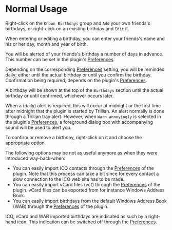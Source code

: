 # Normal Usage #

Right-click on the `Known Birthdays` group and `Add` your own friends's birthdays, or right-click on an existing birthday and `Edit` it.

When entering or editing a birthday, you can enter your friends's name and his or her day, month and year of birth.

You will be alerted of your friends's birthday a number of days in advance. This number can be set in the plugin's [Preferences](Preferences.md).

Depending on the corresponding [Preferences](Preferences.md) setting, you will be reminded daily; either until the actual birthday or until you confirm the birthday. Confirmation being required, depends on the plugin's [Preferences](Preferences.md).

A birthday will be shown at the top of the `Birthdays` section until the actual birthday or until confirmed, whichever occurs later.

When a (daily) alert is required, this will occur at midnight or the first time after midnight that the plugin is started by Trillian.
An alert normally is done through a Trillian tray alert. However, when `Warn annoyingly` is selected in the plugin's [Preferences](Preferences.md), a foreground dialog box with accompanying sound will be used to alert you.

To confirm or remove a birthday, right-click on it and choose the appropriate option.

The following options may be not as useful anymore as when they were introduced way-back-when:
  * You can easily import ICQ contacts through the [Preferences](Preferences.md) of the plugin. Note that this process can take a bit since for every contact a slow connection to the ICQ web site has to be made.
  * You can easily import vCard files (vcf) through the [Preferences](Preferences.md) of the plugin. vCard files can be exported from for instance Windows Address Book.
  * You can easily import birthdays from the default Windows Address Book (WAB) through the [Preferences](Preferences.md) of the plugin.

ICQ, vCard and WAB imported birthdays are indicated as such by a right-hand icon. This indication can be switched off through the [Preferences](Preferences.md).